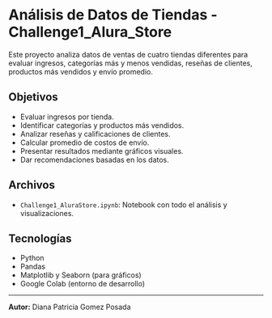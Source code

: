 # Análisis de Datos de Tiendas - Challenge1_Alura_Store

Este proyecto analiza datos de ventas de cuatro tiendas diferentes para evaluar ingresos, categorías más y menos vendidas, reseñas de clientes, productos más vendidos y envío promedio.

## Objetivos

- Evaluar ingresos por tienda.
- Identificar categorías y productos más vendidos.
- Analizar reseñas y calificaciones de clientes.
- Calcular promedio de costos de envío.
- Presentar resultados mediante gráficos visuales.
- Dar recomendaciones basadas en los datos.

## Archivos

- `Challenge1_AluraStore.ipynb`: Notebook con todo el análisis y visualizaciones.

## Tecnologías

- Python
- Pandas
- Matplotlib y Seaborn (para gráficos)
- Google Colab (entorno de desarrollo)

---



**Autor:** Diana Patricia Gomez Posada

